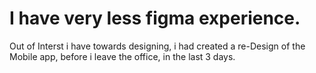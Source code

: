 # I have very less figma experience.
Out of Interst i have towards designing, i had created a re-Design of the Mobile app, before i leave the office, in the last 3 days.
